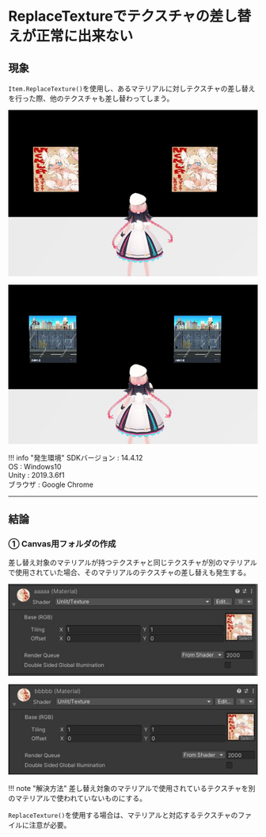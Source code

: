 # ReplaceTextureでテクスチャの差し替えが正常に出来ない

## 現象

`Item.ReplaceTexture()`を使用し、あるマテリアルに対しテクスチャの差し替えを行った際、他のテクスチャも差し替わってしまう。

![ReplaceTexture_1](./img/ReplaceTexture01.jpg)

![ReplaceTexture_2](./img/ReplaceTexture02.jpg)

!!! info "発生環境"
    SDKバージョン : 14.4.12<br>
    OS : Windows10<br>
    Unity : 2019.3.6f1<br>
    ブラウザ : Google Chrome

---

## 結論

### ① Canvas用フォルダの作成

差し替え対象のマテリアルが持つテクスチャと同じテクスチャが別のマテリアルで使用されていた場合、そのマテリアルのテクスチャの差し替えも発生する。

![ReplaceTexture_3](./img/ReplaceTexture03.jpg)

![ReplaceTexture_4](./img/ReplaceTexture04.jpg)

!!! note "解決方法"
    差し替え対象のマテリアルで使用されているテクスチャを別のマテリアルで使われていないものにする。

`ReplaceTexture()`を使用する場合は、マテリアルと対応するテクスチャのファイルに注意が必要。